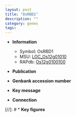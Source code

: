 ```yaml
---
layout: post
title: "OsRBD1"
description: ""
category: genes
tags: 
---
```


* **Information**  
    + Symbol: OsRBD1  
    + MSU: [LOC_Os12g01010](http://rice.uga.edu/cgi-bin/ORF_infopage.cgi?orf=LOC_Os12g01010)  
    + RAPdb: [Os12g0100100](http://rapdb.dna.affrc.go.jp/viewer/gbrowse_details/irgsp1?name=Os12g0100100)  

* **Publication**  

* **Genbank accession number**  

* **Key message**  

* **Connection**  

[//]: # * **Key figures**  


